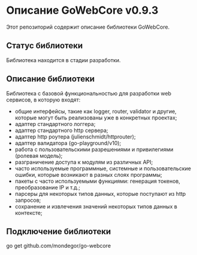 # Описание GoWebCore v0.9.3
Этот репозиторий содержит описание библиотеки GoWebCore.

## Статус библиотеки
Библиотека находится в стадии разработки.

## Описание библиотеки
Библиотека с базовой функциональностью для разработки web сервисов, в которую входят:
- общие интерфейсы, такие как logger, router, validator и другие, которые могут быть реализованы уже в конкретных проектах;
- адаптер стандартного логгера;
- адаптер стандартного http сервера;
- адаптер http роутера (julienschmidt/httprouter);
- адаптер валидатора (go-playground/v10);
- работа с пользовательскими разрешениями и привилегиями (ролевая модель);
- разграничение доступа к модулям из различных API;
- часто используемые программные, системные и пользовательские ошибки, которые возникают в разных слоях программы;
- пакеты с часто используемыми функциями: генерация токенов, преобразование IP и т.д.;
- парсеры для некоторых типов данных, которые поступают из http запросов;
- сохранение и извлечения значений некоторых типов данных в контексте;

## Подключение библиотеки
go get github.com/mondegor/go-webcore